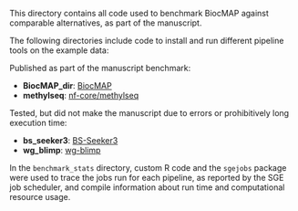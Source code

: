 This directory contains all code used to benchmark BiocMAP against comparable alternatives, as part of the manuscript.

The following directories include code to install and run different pipeline tools on the example data:

Published as part of the manuscript benchmark:

- **BiocMAP_dir**: [BiocMAP](https://github.com/LieberInstitute/BiocMAP)
- **methylseq**: [nf-core/methylseq](https://github.com/nf-core/methylseq)

Tested, but did not make the manuscript due to errors or prohibitively long execution time:

- **bs_seeker3**: [BS-Seeker3](https://github.com/khuang28jhu/bs3)
- **wg_blimp**: [wg-blimp](https://github.com/MarWoes/wg-blimp)

In the `benchmark_stats` directory, custom R code and the `sgejobs` package were used to trace the jobs run for each pipeline, as reported by the SGE job scheduler, and compile information about run time and computational resource usage.
